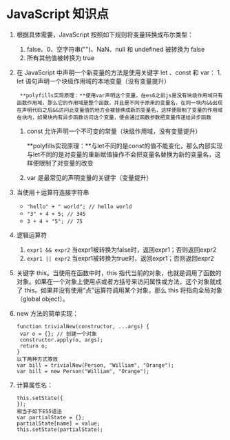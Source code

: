 # JavaScript 知识点

1. 根据具体需要，JavaScript 按照如下规则将变量转换成布尔类型：
   1. false、0、空字符串\(""\)、NaN、null 和 undefined 被转换为 false
   2. 所有其他值被转换为 true
2. 在 JavaScript 中声明一个新变量的方法是使用关键字 let 、const 和 var： 1. let 语句声明一个块级作用域的本地变量（没有变量提升）

   ```text
    **polyfills实现原理：**使用var声明这个变量，在es6之前js是没有块级作用域只有函数作用域，那么它的作用域是整个函数，并且是不同于原来的变量名，在同一块内&&出现在声明代码之后&&访问此变量值的地方会被替换成新的变量名，这样便限制了变量的作用域在块内，如果块内有异步函数访问这个变量，便会通过函数参数把变量传递给异步函数
   ```

   1. const 允许声明一个不可变的常量（块级作用域，没有变量提升）

      **polyfills实现原理：**与let不同的是const的值不能变化，那么内部实现与let不同的是对变量的重新赋值操作不会把变量名替换为新的变量名，这样便限制了对变量的改变

   2. var 是最常见的声明变量的关键字（变量提升）

3. 当使用＋运算符连接字符串
   * `"hello" + " world"; // hello world`
   * `"3" + 4 + 5; // 345`
   * `3 + 4 + "5"; // 75`
4. 逻辑运算符
   1. `expr1 && expr2` 当expr1被转换为false时，返回expr1；否则返回expr2
   2. `expr1 || expr2` 当expr1被转换为true时，返回expr1；否则返回expr2
5. 关键字 this。当使用在函数中时，this 指代当前的对象，也就是调用了函数的对象。如果在一个对象上使用点或者方括号来访问属性或方法，这个对象就成了 this。如果并没有使用“点”运算符调用某个对象，那么 this 将指向全局对象（global object）。
6. new 方法的简单实现：

   ```text
   function trivialNew(constructor, ...args) {
    var o = {}; // 创建一个对象
    constructor.apply(o, args);
    return o;
   }
   以下两种方式等效
   var bill = trivialNew(Person, "William", "Orange");
   var bill = new Person("William", "Orange");
   ```

7. 计算属性名：

   ```text
   this.setState({
   });
   相当于如下ES5语法
   var partialState = {};
   partialState[name] = value;
   this.setState(partialState);
   ```

